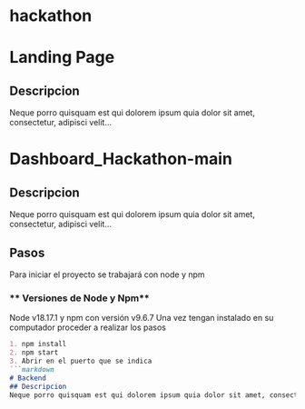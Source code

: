 # hackathon
# Landing Page
## Descripcion
Neque porro quisquam est qui dolorem ipsum quia dolor sit amet, consectetur, adipisci velit...
# Dashboard_Hackathon-main
## Descripcion
Neque porro quisquam est qui dolorem ipsum quia dolor sit amet, consectetur, adipisci velit...
## Pasos
Para iniciar el proyecto se trabajará con node y npm
### ** Versiones de Node y Npm**

Node v18.17.1 y npm con versión v9.6.7
Una vez tengan instalado en su computador proceder a realizar los pasos
```markdown
1. npm install
2. npm start
3. Abrir en el puerto que se indica
```markdown
# Backend
## Descripcion
Neque porro quisquam est qui dolorem ipsum quia dolor sit amet, consectetur, adipisci velit...